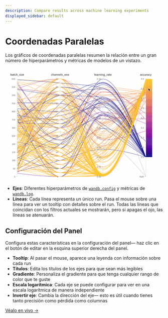 ```yaml
---
description: Compare results across machine learning experiments
displayed_sidebar: default
---
```


# Coordenadas Paralelas

Los gráficos de coordenadas paralelas resumen la relación entre un gran número de hiperparámetros y métricas de modelos de un vistazo.

![](/images/app_ui/parallel_coordinates.gif)

* **Ejes**: Diferentes hiperparámetros de [`wandb.config`](../../../../guides/track/config.md) y métricas de [`wandb.log`](../../../../guides/track/log/intro.md).
* **Líneas**: Cada línea representa un único run. Pasa el mouse sobre una línea para ver un tooltip con detalles sobre el run. Todas las líneas que coincidan con los filtros actuales se mostrarán, pero si apagas el ojo, las líneas se atenuarán.

## Configuración del Panel

Configura estas características en la configuración del panel— haz clic en el botón de editar en la esquina superior derecha del panel.

* **Tooltip**: Al pasar el mouse, aparece una leyenda con información sobre cada run
* **Títulos**: Edita los títulos de los ejes para que sean más legibles
* **Gradiente**: Personaliza el gradiente para que tenga cualquier rango de color que te guste
* **Escala logarítmica**: Cada eje se puede configurar para ver en una escala logarítmica de manera independiente
* **Invertir eje**: Cambia la dirección del eje— esto es útil cuando tienes tanto precisión como pérdida como columnas

[Véalo en vivo →](https://app.wandb.ai/example-team/sweep-demo/reports/Zoom-in-on-Parallel-Coordinates-Charts--Vmlldzo5MTQ4Nw)